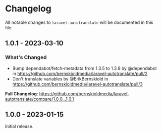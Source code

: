 # Changelog

All notable changes to `laravel-autotranslate` will be documented in this file.

## 1.0.1 - 2023-03-10

### What's Changed

- Bump dependabot/fetch-metadata from 1.3.5 to 1.3.6 by @dependabot in https://github.com/bernskioldmedia/laravel-autotranslate/pull/2
- Don't translate variables by @ErikBernskiold in https://github.com/bernskioldmedia/laravel-autotranslate/pull/3

**Full Changelog**: https://github.com/bernskioldmedia/laravel-autotranslate/compare/1.0.0...1.0.1

## 1.0.0 - 2023-01-15

Initial release.
